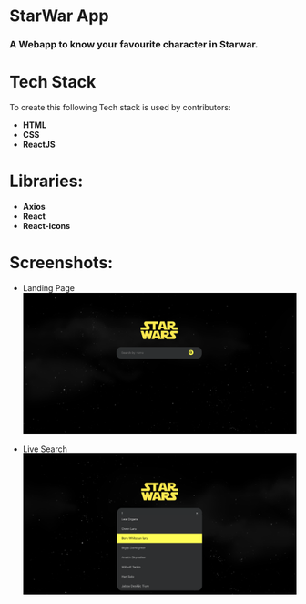 # StarWar App
### A Webapp to know your favourite character in Starwar.

# Tech Stack
To create this following Tech stack is used by contributors:
* **HTML**
* **CSS**
* **ReactJS**

# Libraries:
* **Axios**
* **React**
* **React-icons**


# Screenshots:
* Landing Page
![landing page](https://github.com/AbhinavRajSing/urbanpiper_assignment/blob/main/join-upipr-fe-master%202/screenshots/Screen%20Shot%202021-05-30%20at%201.47.39%20AM.png)

* Live Search
![live search](https://github.com/AbhinavRajSing/urbanpiper_assignment/blob/main/join-upipr-fe-master%202/screenshots/Screen%20Shot%202021-05-30%20at%201.48.02%20AM.png)
